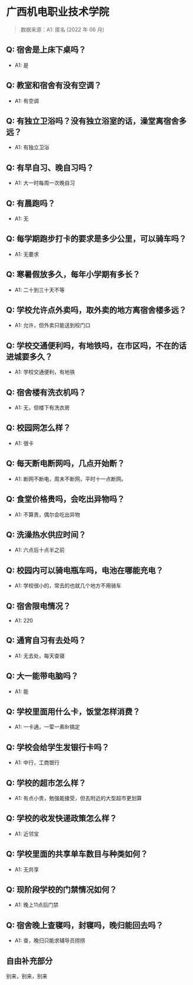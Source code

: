 # 广西机电职业技术学院

> 数据来源：A1: 匿名 (2022 年 06 月)

## Q: 宿舍是上床下桌吗？

- A1: 是

## Q: 教室和宿舍有没有空调？

- A1: 有空调

## Q: 有独立卫浴吗？没有独立浴室的话，澡堂离宿舍多远？

- A1: 有独立卫浴

## Q: 有早自习、晚自习吗？

- A1: 大一时每周一次晚自习

## Q: 有晨跑吗？

- A1: 无

## Q: 每学期跑步打卡的要求是多少公里，可以骑车吗？

- A1: 无要求

## Q: 寒暑假放多久，每年小学期有多长？

- A1: 二十到三十天不等

## Q: 学校允许点外卖吗，取外卖的地方离宿舍楼多远？

- A1: 允许，但外卖只能送到校门口

## Q: 学校交通便利吗，有地铁吗，在市区吗，不在的话进城要多久？

- A1: 学校交通便利，有地铁

## Q: 宿舍楼有洗衣机吗？

- A1: 无，但楼下有洗衣房

## Q: 校园网怎么样？

- A1: 很卡

## Q: 每天断电断网吗，几点开始断？

- A1: 断网不断电，周末不断网，平时十一点断网。

## Q: 食堂价格贵吗，会吃出异物吗？

- A1: 不算贵，偶尔会吃出异物

## Q: 洗澡热水供应时间？

- A1: 六点后十点半之前

## Q: 校园内可以骑电瓶车吗，电池在哪能充电？

- A1: 学校很小的，常去的也就几个地方不用骑车

## Q: 宿舍限电情况？

- A1: 220

## Q: 通宵自习有去处吗？

- A1: 无去处，每天查寝

## Q: 大一能带电脑吗？

- A1: 能

## Q: 学校里面用什么卡，饭堂怎样消费？

- A1: 一卡通，一荤一素8r搞定

## Q: 学校会给学生发银行卡吗？

- A1: 中行，工商银行

## Q: 学校的超市怎么样？

- A1: 有点小贵，勉强能接受，但去附近的大型超市更划算

## Q: 学校的收发快递政策怎么样？

- A1: 近邻宝

## Q: 学校里面的共享单车数目与种类如何？

- A1: 无共享

## Q: 现阶段学校的门禁情况如何？

- A1: 晚上11点后门禁

## Q: 宿舍晚上查寝吗，封寝吗，晚归能回去吗？

- A1: 查，晚归只能求辅导员捞捞

## 自由补充部分

别来，别来，别来
